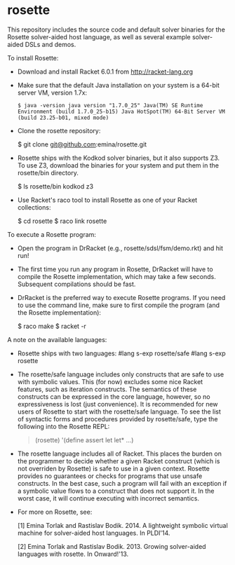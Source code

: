 rosette
=======

This repository includes the source code and default solver binaries
for the Rosette solver-aided host language, as well as several example
solver-aided DSLs and demos.

To install Rosette:

* Download and install Racket 6.0.1 from http://racket-lang.org

* Make sure that the default Java installation on your system is a
  64-bit server VM, version 1.7x:

  `$ java -version
  java version "1.7.0_25"
  Java(TM) SE Runtime Environment (build 1.7.0_25-b15)
  Java HotSpot(TM) 64-Bit Server VM (build 23.25-b01, mixed mode)`

* Clone the rosette repository:

  $ git clone git@github.com:emina/rosette.git

* Rosette ships with the Kodkod solver binaries, but it also supports
  Z3.  To use Z3, download the binaries for your system and put them
  in the rosette/bin directory.

  $ ls rosette/bin
  kodkod z3

* Use Racket's raco tool to install Rosette as one of your Racket
  collections:

  $ cd rosette
  $ raco link rosette

To execute a Rosette program:

* Open the program in DrRacket (e.g., rosette/sdsl/fsm/demo.rkt)
  and hit run!

* The first time you run any program in Rosette, DrRacket will have to
  compile the Rosette implementation, which may take a few seconds.
  Subsequent compilations should be fast.

* DrRacket is the preferred way to execute Rosette programs.  If you
  need to use the command line, make sure to first compile the program
  (and the Rosette implementation):

  $ raco make <your program>
  $ racket -r <your program> 

A note on the available languages:

* Rosette ships with two languages:
  #lang s-exp rosette/safe
  #lang s-exp rosette

* The rosette/safe language includes only constructs that are safe to
  use with symbolic values.  This (for now) excludes some nice Racket
  features, such as iteration constructs.  The semantics of these
  constructs can be expressed in the core language, however, so no
  expressiveness is lost (just convenience).  It is recommended for
  new users of Rosette to start with the rosette/safe language.  To
  see the list of syntactic forms and procedures provided by
  rosette/safe, type the following into the Rosette REPL:
  
  > (rosette)
  '(define assert let let* ...)

* The rosette language includes all of Racket.  This places the burden
  on the programmer to decide whether a given Racket construct (which
  is not overriden by Rosette) is safe to use in a given context.
  Rosette provides no guarantees or checks for programs that use
  unsafe constructs.  In the best case, such a program will fail with
  an exception if a symbolic value flows to a construct that does not
  support it.  In the worst case, it will continue executing with
  incorrect semantics.

* For more on Rosette, see:

  [1] Emina Torlak and Rastislav Bodik. 2014. A lightweight symbolic
  virtual machine for solver-aided host languages. In PLDI'14.

  [2] Emina Torlak and Rastislav Bodik. 2013. Growing solver-aided
  languages with rosette. In Onward!'13.
